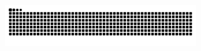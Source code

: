 ![GitHub Contribution Snake](https://raw.githubusercontent.com/Dmitry123654789/Dmitry123654789/output/github-contribution-grid-snake-dark.svg)
